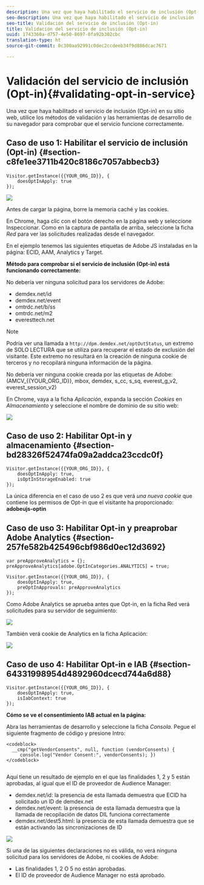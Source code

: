 ```yaml
---
description: Una vez que haya habilitado el servicio de inclusión (Opt-in) en su sitio web, utilice los métodos de validación y las herramientas de desarrollo de su navegador para comprobar que el servicio funcione correctamente.
seo-description: Una vez que haya habilitado el servicio de inclusión (Opt-in) en su sitio web, utilice los métodos de validación y las herramientas de desarrollo de su navegador para comprobar que el servicio funcione correctamente.
seo-title: Validación del servicio de inclusión (Opt-in)
title: Validación del servicio de inclusión (Opt-in)
uuid: 1743360a-d757-4e50-8697-0fa92b302cbc
translation-type: ht
source-git-commit: 0c300aa92991c0dec2ccdeeb34f9d886dcac7671

---
```



# Validación del servicio de inclusión (Opt-in){#validating-opt-in-service}

Una vez que haya habilitado el servicio de inclusión (Opt-in) en su sitio web, utilice los métodos de validación y las herramientas de desarrollo de su navegador para comprobar que el servicio funcione correctamente.

## Caso de uso 1: Habilitar el servicio de inclusión (Opt-in) {#section-c8fe1ee3711b420c8186c7057abbecb3}

```
Visitor.getInstance({{YOUR_ORG_ID}}, { 
    doesOptInApply: true 
});
```

![](assets/use_case_1_1.png)

Antes de cargar la página, borre la memoria caché y las cookies.

En Chrome, haga clic con el botón derecho en la página web y seleccione Inspeccionar. Como en la captura de pantalla de arriba, seleccione la ficha *Red* para ver las solicitudes realizadas desde el navegador.

En el ejemplo tenemos las siguientes etiquetas de Adobe JS instaladas en la página: ECID, AAM, Analytics y Target.

**Método para comprobar si el servicio de inclusión (Opt-in) está funcionando correctamente:**

No debería ver ninguna solicitud para los servidores de Adobe:

* demdex.net/id
* demdex.net/event
* omtrdc.net/b/ss
* omtrdc.net/m2
* everesttech.net

>[!NOTE]
>
>Podría ver una llamada a `http://dpm.demdex.net/optOutStatus`, un extremo de SOLO LECTURA que se utiliza para recuperar el estado de exclusión del visitante. Este extremo no resultará en la creación de ninguna cookie de terceros y no recopilará ninguna información de la página.

No debería ver ninguna cookie creada por las etiquetas de Adobe: (AMCV_{{YOUR_ORG_ID}}, mbox, demdex, s_cc, s_sq, everest_g_v2, everest_session_v2)

En Chrome, vaya a la ficha *Aplicación*, expanda la sección *Cookies* en *Almacenamiento* y seleccione el nombre de dominio de su sitio web:

![](assets/use_case_1_2.png)

## Caso de uso 2: Habilitar Opt-in y almacenamiento  {#section-bd28326f52474fa09a2addca23ccdc0f}

```
Visitor.getInstance({{YOUR_ORG_ID}}, { 
    doesOptInApply: true, 
    isOptInStorageEnabled: true 
});
```

La única diferencia en el caso de uso 2 es que verá *una nueva cookie* que contiene los permisos de Opt-in que el visitante ha proporcionado: **adobeujs-optin**

## Caso de uso 3: Habilitar Opt-in y preaprobar Adobe Analytics  {#section-257fe582b425496cbf986d0ec12d3692}

```
var preApproveAnalytics = {}; 
preApproveAnalytics[adobe.OptInCategories.ANALYTICS] = true;

Visitor.getInstance({{YOUR_ORG_ID}}, { 
    doesOptInApply: true, 
    preOptInApprovals: preApproveAnalytics 
});
```

Como Adobe Analytics se aprueba antes que Opt-in, en la ficha Red verá solicitudes para su servidor de seguimiento:

![](assets/use_case_3_1.png)

También verá cookie de Analytics en la ficha Aplicación:

![](assets/use_case_3_2.png)

## Caso de uso 4: Habilitar Opt-in e IAB  {#section-64331998954d4892960dcecd744a6d88}

```
Visitor.getInstance({{YOUR_ORG_ID}}, { 
    doesOptInApply: true, 
    isIabContext: true 
});
```

**Cómo se ve el consentimiento IAB actual en la página:**

Abra las herramientas de desarrollo y seleccione la ficha *Consola*. Pegue el siguiente fragmento de código y presione Intro:

```
<codeblock>
  __cmp("getVendorConsents", null, function (vendorConsents) { 
     console.log("Vendor Consent:", vendorConsents); }) 
</codeblock>  
  
```

Aquí tiene un resultado de ejemplo en el que las finalidades 1, 2 y 5 están aprobadas, al igual que el ID de proveedor de Audience Manager:

* demdex.net/id: la presencia de esta llamada demuestra que ECID ha solicitado un ID de demdex.net
* demdex.net/event: la presencia de esta llamada demuestra que la llamada de recopilación de datos DIL funciona correctamente
* demdex.net/dest5.html: la presencia de esta llamada demuestra que se están activando las sincronizaciones de ID

![](assets/use_case_4_1.png)

Si una de las siguientes declaraciones no es válida, no verá ninguna solicitud para los servidores de Adobe, ni cookies de Adobe:

* Las finalidades 1, 2 O 5 no están aprobadas.
* El ID de proveedor de Audience Manager no está aprobado.